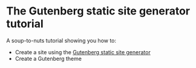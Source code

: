 # The Gutenberg static site generator tutorial

A soup-to-nuts tutorial showing you how to:

* Create a site using the [Gutenberg static site generator](https://getgutenberg.io)
* Create a Gutenberg theme
